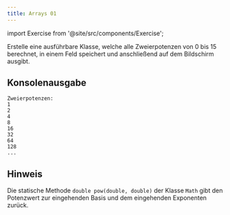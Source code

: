 ```yaml
---
title: Arrays 01
---
```


import Exercise from '@site/src/components/Exercise';

Erstelle eine ausführbare Klasse, welche alle Zweierpotenzen von 0 bis 15
berechnet, in einem Feld speichert und anschließend auf dem Bildschirm ausgibt.

## Konsolenausgabe

```console
Zweierpotenzen:
1
2
4
8
16
32
64
128
...
```

## Hinweis

Die statische Methode `double pow(double, double)` der Klasse `Math` gibt
den Potenzwert zur eingehenden Basis und dem eingehenden Exponenten zurück.

<Exercise pullRequest="18" branchSuffix="arrays/01" />
